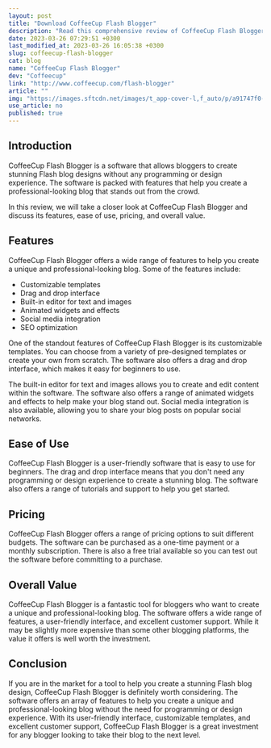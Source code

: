 ```yaml
---
layout: post
title: "Download CoffeeCup Flash Blogger"
description: "Read this comprehensive review of CoffeeCup Flash Blogger, a tool that helps you create stunning Flash blog designs with ease."
date: 2023-03-26 07:29:51 +0300
last_modified_at: 2023-03-26 16:05:38 +0300
slug: coffeecup-flash-blogger
cat: blog
name: "CoffeeCup Flash Blogger"
dev: "Coffeecup"
link: "http://www.coffeecup.com/flash-blogger"
article: ""
img: "https://images.sftcdn.net/images/t_app-cover-l,f_auto/p/a91747f0-9b38-11e6-a21b-00163ed833e7/1408880370/coffeecup-flash-blogger-screenshot.jpg"
use_article: no
published: true
---
```

## Introduction

CoffeeCup Flash Blogger is a software that allows bloggers to create stunning Flash blog designs without any programming or design experience. The software is packed with features that help you create a professional-looking blog that stands out from the crowd.

In this review, we will take a closer look at CoffeeCup Flash Blogger and discuss its features, ease of use, pricing, and overall value.

## Features

CoffeeCup Flash Blogger offers a wide range of features to help you create a unique and professional-looking blog. Some of the features include:

- Customizable templates
- Drag and drop interface
- Built-in editor for text and images
- Animated widgets and effects
- Social media integration
- SEO optimization

One of the standout features of CoffeeCup Flash Blogger is its customizable templates. You can choose from a variety of pre-designed templates or create your own from scratch. The software also offers a drag and drop interface, which makes it easy for beginners to use.

The built-in editor for text and images allows you to create and edit content within the software. The software also offers a range of animated widgets and effects to help make your blog stand out. Social media integration is also available, allowing you to share your blog posts on popular social networks.

## Ease of Use

CoffeeCup Flash Blogger is a user-friendly software that is easy to use for beginners. The drag and drop interface means that you don't need any programming or design experience to create a stunning blog. The software also offers a range of tutorials and support to help you get started.

## Pricing

CoffeeCup Flash Blogger offers a range of pricing options to suit different budgets. The software can be purchased as a one-time payment or a monthly subscription. There is also a free trial available so you can test out the software before committing to a purchase.

## Overall Value

CoffeeCup Flash Blogger is a fantastic tool for bloggers who want to create a unique and professional-looking blog. The software offers a wide range of features, a user-friendly interface, and excellent customer support. While it may be slightly more expensive than some other blogging platforms, the value it offers is well worth the investment.

## Conclusion

If you are in the market for a tool to help you create a stunning Flash blog design, CoffeeCup Flash Blogger is definitely worth considering. The software offers an array of features to help you create a unique and professional-looking blog without the need for programming or design experience. With its user-friendly interface, customizable templates, and excellent customer support, CoffeeCup Flash Blogger is a great investment for any blogger looking to take their blog to the next level.
